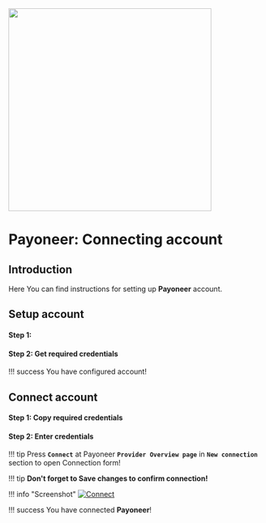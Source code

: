 <img src="https://static.openfintech.io/payment_providers/payoneer/logo.svg?w=400" width="400px">

# Payoneer: Connecting account

## Introduction

Here You can find  instructions for setting up **Payoneer**  account.

## Setup account

#### Step 1: 



#### Step 2: Get required credentials


!!! success
    You have configured account!




## Connect account

#### Step 1: Copy required credentials


#### Step 2: Enter credentials

!!! tip
    Press **```Connect```** at Payoneer **```Provider Overview page```** in **```New connection```** section to open Connection form!


!!! tip
    **Don't forget to Save changes to confirm connection!**

!!! info "Screenshot"
    [![Connect](images/payoneer-step_connect.png)](images/payoneer-step_connect.png)


!!! success
    You have connected **Payoneer**!